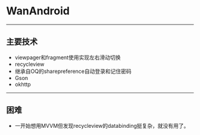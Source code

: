 # WanAndroid
---
## 主要技术
- viewpager和fragment使用实现左右滑动切换
- recycleview
- 继承自OQ的sharepreference自动登录和记住密码
- Gson
- okhttp
---
## 困难
- 一开始想用MVVM但发现recycleview的databinding挺复杂，就没有用了。
